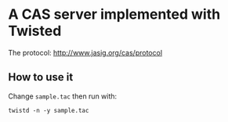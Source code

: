 # A CAS server implemented with Twisted #

The protocol: http://www.jasig.org/cas/protocol


## How to use it ##

Change `sample.tac` then run with:

    twistd -n -y sample.tac

